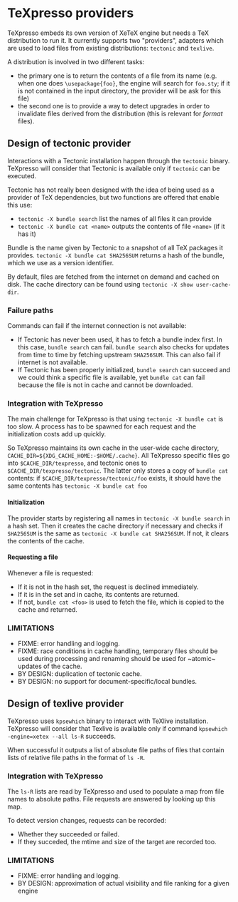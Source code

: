 # TeXpresso providers

TeXpresso embeds its own version of XeTeX engine but needs a TeX distribution to run it.
It currently supports two "providers", adapters which are used to load files from existing distributions: `tectonic` and `texlive`.

A distribution is involved in two different tasks:
- the primary one is to return the contents of a file from its name (e.g. when one does `\usepackage{foo}`, the engine will search for `foo.sty`; if it is not contained in the input directory, the provider will be ask for this file)
- the second one is to provide a way to detect upgrades in order to invalidate files derived from the distribution (this is relevant for _format_ files).


## Design of tectonic provider

Interactions with a Tectonic installation happen through the `tectonic` binary.
TeXpresso will consider that Tectonic is available only if `tectonic` can be
executed.

Tectonic has not really been designed with the idea of being used as a provider
of TeX dependencies, but two functions are offered that enable this use:
- `tectonic -X bundle search` list the names of all files it can provide
- `tectonic -X bundle cat <name>` outputs the contents of file `<name>` (if it has it)

Bundle is the name given by Tectonic to a snapshot of all TeX packages it
provides.  `tectonic -X bundle cat SHA256SUM` returns a hash of the bundle,
which we use as a version identifier.

By default, files are fetched from the internet on demand and cached on disk. 
The cache directory can be found using `tectonic -X show user-cache-dir`.

### Failure paths

Commands can fail if the internet connection is not available:
- If Tectonic has never been used, it has to fetch a bundle index first. In this
  case, `bundle search` can fail. `bundle search` also checks for updates from
  time to time by fetching upstream `SHA256SUM`. This can also fail if internet
  is not available.
- If Tectonic has been properly initialized, `bundle search` can succeed and we
  could think a specific file is available, yet `bundle cat` can fail because
  the file is not in cache and cannot be downloaded.

### Integration with TeXpresso

The main challenge for TeXpresso is that using `tectonic -X bundle cat` is too
slow. A process has to be spawned for each request and the initialization costs
add up quickly.

So TeXpresso maintains its own cache in the user-wide cache directory,
`CACHE_DIR=${XDG_CACHE_HOME:-$HOME/.cache}`. 
All TeXpresso specific files go into `$CACHE_DIR/texpresso`, and tectonic ones
to `$CACHE_DIR/texpresso/tectonic`. 
The latter only stores a copy of `bundle cat` contents: if
`$CACHE_DIR/texpresso/tectonic/foo` exists, it should have the same contents has
`tectonic -X bundle cat foo` 

#### Initialization 

The provider starts by registering all names in `tectonic -X bundle search` in a
hash set.  Then it creates the cache directory if necessary and checks if
`SHA256SUM` is the same as `tectonic -X bundle cat SHA256SUM`. If not, it clears
the contents of the cache.

#### Requesting a file

Whenever a file is requested:
- If it is not in the hash set, the request is declined immediately.
- If it is in the set and in cache, its contents are returned.
- If not, `bundle cat <foo>` is used to fetch the file, which is copied to the
  cache and returned.

### LIMITATIONS
- FIXME: error handling and logging.
- FIXME: race conditions in cache handling, temporary files should be used
  during processing and renaming should be used for ~atomic~ updates of the
  cache.
- BY DESIGN: duplication of tectonic cache.
- BY DESIGN: no support for document-specific/local bundles.

## Design of texlive provider

TeXpresso uses `kpsewhich` binary to interact with TeXlive installation.
TeXpresso will consider that Texlive is available only if command 
`kpsewhich -engine=xetex --all ls-R` succeeds.

When successful it outputs a list of absolute file paths of files that contain
lists of relative file paths in the format of `ls -R`. 

### Integration with TeXpresso

The `ls-R` lists are read by TeXpresso and used to populate a map from file names to absolute paths. File requests are answered by looking up this map.

To detect version changes, requests can be recorded:
- Whether they succeeded or failed.
- If they succeded, the mtime and size of the target are recorded too.

### LIMITATIONS
- FIXME: error handling and logging.
- BY DESIGN: approximation of actual visibility and file ranking for a given engine
